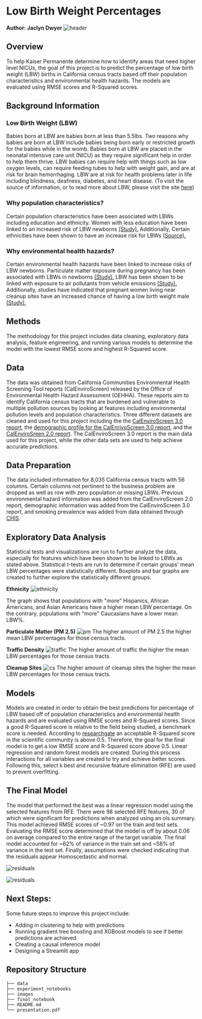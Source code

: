 # Low Birth Weight Percentages
**Author: Jaclyn Dwyer**
![header](images/baby.jpg)

## Overview
To help Kaiser Permanente determine how to identify areas that need higher level NICUs, the goal of this project is to predict the percentage of low birth weight (LBW) births in California census tracts based off their population characteristics and environmental health hazards. The models are evaluated using RMSE scores and R-Squared scores.

## Background Information

### Low Birth Weight (LBW)
Babies born at LBW are babies born at less than 5.5lbs. Two reasons why babies are born at LBW include babies being born early or restricted growth for the babies while in the womb. Babies born at LBW are placed in the neonatal intensive care unit (NICU) as they require significant help in order to help them thrive. LBW babies can require help with things such as low oxygen levels, can require feeding tubes to help with weight gain, and are at risk for brain hemorrhaging. LBW are at risk for health problems later in life including blindness, deafness, diabetes, and heart disease. 
(To visit the source of information, or to read more about LBW, please visit the site [here](https://www.marchofdimes.org/complications/low-birthweight.aspx))

### Why population characteristics?
Certain population characteristics have been associated with LBWs including education and ethnicity. Women with less education have been linked to an increased risk of LBW newborns [(Study).](https://www.ncbi.nlm.nih.gov/pmc/articles/PMC3349660/) Additionally, Certain ethnicities have been shown to have an increase risk for LBWs [(Source).](https://www.marchofdimes.org/peristats/Peristats.aspx)

### Why environmental health hazards?
Certain environmental health hazards have been linked to increase risks of LBW newborns. Particulate matter exposure during pregnancy has been associated with LBWs in newborns [(Study).](https://www.ncbi.nlm.nih.gov/pmc/articles/PMC1913584/) LBW has been shown to be linked with exposure to air pollutants from vehicle emissions [(Study).](https://pubmed.ncbi.nlm.nih.gov/22586068/) Additionally, studies have indicated that pregnant women living near cleanup sites have an increased chance of having a low birth weight male [(Study).](https://pubmed.ncbi.nlm.nih.gov/12896858/)

## Methods
The methodology for this project includes data cleaning, exploratory data analysis, feature engineering, and running various models to determine the model with the lowest RMSE score and highest R-Squared score. 

## Data
The data was obtained from California Communities Environmental Health Screening Tool reports (CalEnviroScreen) released by the Office of Environmental Health Hazard Assessment (OEHHA). These reports aim to identify California census tracts that are burdened and vulnerable to multiple pollution sources by looking at features including environmental pollution levels and population characteristics. Three different datasets are cleaned and used for this project including the the [CalEnviroScreen 3.0 report](https://oehha.ca.gov/calenviroscreen/report/calenviroscreen-30), the [demographic profile for the CalEnrivoScreen 3.0 report](https://oehha.ca.gov/calenviroscreen/report/calenviroscreen-30), and the [CalEnviroSreen 2.0 report](https://oehha.ca.gov/calenviroscreen/report/calenviroscreen-version-20). The CalEnviroScreen 3.0 report is the main data used for this project, while the other data sets are used to help achieve accurate predictions. 

## Data Preparation 
The data included information for 8,035 California census tracts with 56 columns. Certain columns not pertinent to the business problem are dropped as well as row with zero population or missing LBWs. Previous environmental hazard information was added from the CalEnviroScreen 2.0 report, demographic information was added from the CalEnviroScreen 3.0 report, and smoking prevalence was added from data obtained through [CHIS](https://ask.chis.ucla.edu/ask/SitePages/AskChisLogin.aspx?ReturnUrl=%2fAskCHIS%2ftools%2f_layouts%2fAuthenticate.aspx%3fSource%3d%252FAskCHIS%252Ftools%252F%255Flayouts%252FAskChisTool%252Fhome%252Easpx&Source=%2FAskCHIS%2Ftools%2F%5Flayouts%2FAskChisTool%2Fhome%2Easpx). 

## Exploratory Data Analysis
Statistical tests and visualizations are run to further analyze the data, especially for features which have been shown to be linked to LBWs as stated above. Statistical t-tests are run to determine if certain groups' mean LBW percentages were statistically different. Boxplots and bar graphs are created to further explore the statistically different groups. 

**Ethnicity**
![ethnicity](images/ethnicity.png)

The graph shows that populations with "more" Hispanics, African Americans, and Asian Americans have a higher mean LBW percentage. On the contrary, populations with "more" Caucasians have a lower mean LBW%.

**Particulate Matter (PM 2.5)**
![pm](images/pm_bar.png)
The higher amount of PM 2.5 the higher mean LBW percentages for those census tracts.

**Traffic Density**
![traffic](images/traffic_bar.png)
The higher amount of traffic the higher the mean LBW percentages for those census tracts.

**Cleanup Sites**
![cs](images/cleanup_sites_bar.png)
The higher amount of cleanup sites the higher the mean LBW percentages for those census tracts. 

## Models
Models are created in order to obtain the best predictions for percentage of LBW based off of population characteristics and environmental health hazards and are evaluated using RMSE scores and R-Squared scores. Since a good R-Squared score is relative to the field being studied, a benchmark score is needed. According to [researchgate](https://www.researchgate.net/) an acceptable R-Squared score in the scientific community is above 0.5. Therefore, the goal for the final model is to get a low RMSE score and R-Squared score above 0.5. Linear regression and random forest models are created. During this process interactions for all variables are created to try and achieve better scores. Following this, select k best and recursive feature elimination (RFE) are used to prevent overfitting. 

## The Final Model 
The model that performed the best was a linear regression model using the selected features from RFE. There were 98 selected RFE features, 30 of which were significant for predictions when analyzed using an ols summary. This model achieved RMSE scores of ~0.97 on the train and test sets. Evaluating the RMSE score determined that the model is off by about 0.06 on average compared to the entire range of the target variable. The final model accounted for ~62% of variance in the train set and ~58% of variance in the test set. Finally, assumptions were checked indicating that the residuals appear Homoscedastic and normal. 

![residuals](images/residuals_1.png)

![residuals](images/residuals_2.png)

## Next Steps: 
Some future steps to improve this project include:
  - Adding in clustering to help with predictions
  - Running gradient tree boosting and XGBoost models to see if better predictions are achieved
  - Creating a causal inference model
  - Designing a Streamlit app

## Repository Structure
```
├── data
├── experiment_notebooks
├── images
├── final_notebook
├── README.md
└── presentation.pdf

```
